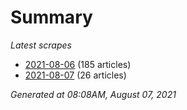 # Summary
*Latest scrapes*
* [2021-08-06](https://github.com/nuuuwan/news_lk/blob/data/news_lk.2021-08-06.json) (185 articles)
* [2021-08-07](https://github.com/nuuuwan/news_lk/blob/data/news_lk.2021-08-07.json) (26 articles)

*Generated at 08:08AM, August 07, 2021*